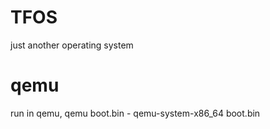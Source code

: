 # TFOS
just another operating system












# qemu
run in qemu, 
qemu boot.bin - qemu-system-x86_64 boot.bin
